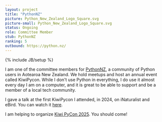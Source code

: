 ```yaml
---
layout: project
title: "PythonNZ"
picture: Python_New_Zealand_Logo_Square.svg
picture-small: Python_New_Zealand_Logo_Square.svg
status: Ongoing
role: Committee Member
stub: PythonNZ
ranking: 5
outbound: https://python.nz/
---
```

{% include JB/setup %}

I am one of the committee members for [PythonNZ](https://python.nz/), a community of Python users in Aotearoa New Zealand. We hold meetups and host an annual event called KiwiPycon. While I don't use Python in everything, I do use it almost every day I am on a computer, and it is great to be able to support and be a member of a local tech community.

I gave a talk at the first KiwiPycon I attended, in 2024, on iNaturalist and eBird. You can watch it [here](https://www.youtube.com/watch?v=-KkQEzmOOBY&t=1s).

I am helping to organize [Kiwi PyCon 2025](https://kiwipycon.nz/). You should come!
